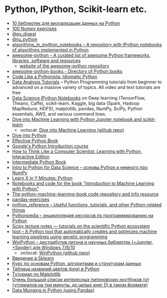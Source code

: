# Python, IPython, Scikit-learn etc.

* [10 библиотек для визуализации данных на Python](https://blog.modeanalytics.com/python-data-visualization-libraries/)
* [100 Numpy exercises](http://www.labri.fr/perso/nrougier/teaching/numpy.100/index.html)
* [@py_digest](https://telegram.me/py_digest)
* [@ru_python](https://telegram.me/ru_python)
* [algorithms_in_ipython_notebooks – A repository with IPython notebooks of algorithms implemented in Python](https://github.com/rasbt/algorithms_in_ipython_notebooks)
* [awesome-python – A curated list of awesome Python frameworks, libraries, software and resources](https://github.com/vinta/awesome-python) 
    * [website of the awesome-python repository](http://awesome-python.com/)
* [awesome-python-books - Directory of Python books](https://github.com/Junnplus/awesome-python-books)
* [Code Like a Pythonista: Idiomatic Python](http://python.net/~goodger/projects/pycon/2007/idiomatic/handout.html)
* [Data Analysis Tutorials](https://pythonprogramming.net/data-analysis-tutorials/) – Python Programming tutorials from beginner to advanced on a massive variety of topics. All video and text tutorials are free
* [Data Science IPython Notebooks](https://github.com/donnemartin/data-science-ipython-notebooks) on Deep learning (TensorFlow, Theano, Caffe), scikit-learn, Kaggle, big data (Spark, Hadoop MapReduce, HDFS), matplotlib, pandas, NumPy, SciPy, Python essentials, AWS, and various command lines.
* [Dive into Machine Learning with Python Jupyter notebook and scikit-learn](http://hangtwenty.github.io/dive-into-machine-learning/)
    * :octocat: [Dive into Machine Learning (github repo)](https://github.com/hangtwenty/dive-into-machine-learning) 
* [Dive into Python](http://www.diveinto.org/python3/)
* [Effective Python Book](http://www.effectivepython.com/)
* [Google's Python Introduction course](https://developers.google.com/edu/python/)
* [How to Think Like a Computer Scientist: Learning with Python, Interactive Edition](http://interactivepython.org/courselib/static/thinkcspy/index.html)
* [Intermediate Python Book](https://github.com/lancelote/interpy-ru)
* [Intro to Python for Data Science – основы Python и немного про NumPy](https://www.datacamp.com/courses/intro-to-python-for-data-science)
* [Learn X in Y Minutes: Python](https://learnxinyminutes.com/docs/python/)
* [Notebooks and code for the book "Introduction to Machine Learning with Python"](https://github.com/amueller/introduction_to_ml_with_python)
* [The python-machine-learning-book code repository and info resource](https://github.com/rasbt/python-machine-learning-book)
* [pandas-exercises](https://github.com/guipsamora/pandas_exercises/)
* [python_reference – Useful functions, tutorials, and other Python-related things](https://github.com/rasbt/python_reference)
* [Pythonpedia – энциклопедия ресурсов по программированию на Python](https://pythonpedia.com/)
* [Scipy lecture notes — tutorials on the scientific Python ecosystem](http://www.scipy-lectures.org/index.html)
* [tpot – A Python tool that automatically creates and optimizes machine learning pipelines using genetic programming](https://github.com/rhiever/tpot)
* [WinPython – дистрибутив питона и научных библиотек (+Jupyter, +Spyder) для Windows 7/8/10](https://winpython.github.io)
    * :octocat: [WinPython (github repo)](https://github.com/winpython/winpython)
* [Введение в Sklearn](https://github.com/Dyakonov/notebooks/blob/master/dj_sklearn_intro.ipynb)
* [Курс по основам Python, алгоритмам и структурам данных](https://github.com/Yorko/python_intro)
* [Таблица названий цветов (png) в Python ](http://matplotlib.org/1.4.1/mpl_examples/color/named_colors.hires.png)
* [Туториал по Matplotlib](http://www.labri.fr/perso/nrougier/teaching/matplotlib/matplotlib.html)
* [Очень большой список интересных питоновских ноутбуков (от туториалов на три минуты, до целых книг (!) в таком формате)](https://github.com/jupyter/jupyter/wiki/A-gallery-of-interesting-Jupyter-and-IPython-Notebooks)
* [Data Munging in Python (using Pandas)](http://www.analyticsvidhya.com/blog/2014/09/data-munging-python-using-pandas-baby-steps-python/)
